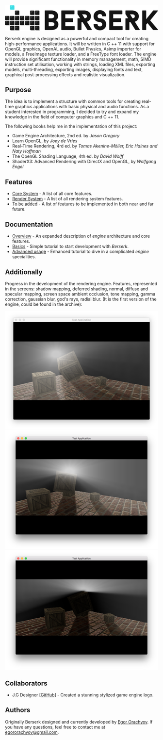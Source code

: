 ![Logo](https://github.com/EgorOrachyov/Berserk/blob/master/Pictures/Logo/Berserk-Main-Page.png) 

Berserk engine is designed as a powerful and compact tool for creating high-performance applications.
It will be written in C ++ 11 with support for OpenGL graphics, OpenAL audio, Bullet Physics, 
Asimp importer for  models, a FreeImage texture loader, and a FreeType font loader. 
The engine will provide significant functionality in memory management, math, SIMD instruction set utilisation, 
working with strings, loading XML files, exporting models, multi-threading, exporting 
images, displaying fonts and text, graphical post-processing effects and realistic visualization.

## Purpose

The idea is to implement a structure with common tools for creating real-time graphics 
applications with basic physical and audio functions. As a student interested in programming, 
I decided to try and expand my knowledge in the field of computer graphics and C ++ 11.

The following books help me in the implementation of this project:

* Game Engine Architecture, 2nd ed. by *Jason Gregory* 
* Learn OpenGL, by *Joey de Vries*
* Real-Time Rendering, 4rd ed. by *Tomas Akenine-Möller, Eric Haines and Naty Hoffman*
* The OpenGL Shading Language, 4th ed. by *David Wolff*
* ShaderX3: Advanced Rendering with DirectX and OpenGL, by *Wolfgang Engel*

## Features

* [Core System](https://github.com/EgorOrachyov/Berserk/blob/master/Engine/Source/CoreSystem/README.md) - A list of all core features.
* [Render System](https://github.com/EgorOrachyov/Berserk/blob/master/Engine/Source/RenderSystem/README.md) - A list of all rendering system features.
* [To be added](https://github.com/EgorOrachyov/Berserk/blob/master/Documentation/ToBeAdded.md) - A list of features to be implemented in both near and far future.

## Documentation

* [Overview](https://github.com/EgorOrachyov/Berserk/blob/master/Documentation/BlankSheet.md) - An expanded description of *engine* architecture and core features.
* [Basics](https://github.com/EgorOrachyov/Berserk/blob/master/Documentation/BlankSheet.md) - Simple tutorial to start development with *Berserk*.
* [Advanced usage](https://github.com/EgorOrachyov/Berserk/blob/master/Documentation/BlankSheet.md) - Enhanced tutorial to dive in a complicated *engine* specialities.

## Additionally

 Progress in the development of the rendering engine. Features, represented in the screens: shadow mapping, 
 deferred shading, normal, diffuse and specular mapping, screen space ambient occlusion, tone mapping, 
 gamma correction, gaussian blur, god's rays, radial blur.
 (It is the first version of the engine, could be found in the archive):

![Render 1](https://github.com/EgorOrachyov/Berserk/blob/master/Pictures/Screens/render_1.png)
![Render 2](https://github.com/EgorOrachyov/Berserk/blob/master/Pictures/Screens/render_2.png)
![Render 3](https://github.com/EgorOrachyov/Berserk/blob/master/Pictures/Screens/render_3.png)

## Collaborators

* J.G Designer [[GitHub](https://github.com/newfinal100)] - Created a stunning stylized game engine logo.

## Authors

 Originally Berserk designed and currently developed by [Egor Orachyov](https://github.com/EgorOrachyov). 
 If you have any questions, feel free to contact me at egororachyov@gmail.com.
